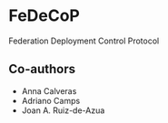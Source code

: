 # FeDeCoP
Federation Deployment Control Protocol

## Co-authors
- Anna Calveras
- Adriano Camps
- Joan A. Ruiz-de-Azua
